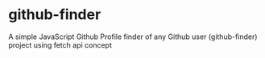 # github-finder
A simple JavaScript Github Profile finder of any Github user (github-finder) project using fetch api concept
